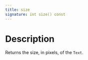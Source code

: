 ```yaml
---
title: size
signature: int size() const
---
```


# Description
Returns the size, in pixels, of the `Text`.
